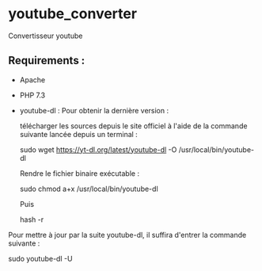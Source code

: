 # youtube_converter
Convertisseur youtube

## Requirements :

- Apache
- PHP 7.3
- youtube-dl : 
 Pour obtenir la dernière version :

    télécharger les sources depuis le site officiel à l'aide de la commande suivante lancée depuis un terminal :

    sudo wget https://yt-dl.org/latest/youtube-dl -O /usr/local/bin/youtube-dl

    Rendre le fichier binaire exécutable :

    sudo chmod a+x /usr/local/bin/youtube-dl

    Puis

    hash -r

Pour mettre à jour par la suite youtube-dl, il suffira d'entrer la commande suivante :

sudo youtube-dl -U
